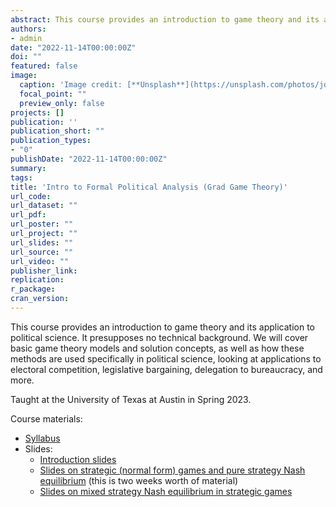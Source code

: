 ```yaml
---
abstract: This course provides an introduction to game theory and its application to political science. It presupposes no technical background. We will cover basic game theory models and solution concepts, as well as how these methods are used specifically in political science, looking at applications to electoral competition, legislative bargaining, delegation to bureaucracy, and more.
authors:
- admin
date: "2022-11-14T00:00:00Z"
doi: ""
featured: false
image:
  caption: 'Image credit: [**Unsplash**](https://unsplash.com/photos/jdD8gXaTZsc)'
  focal_point: ""
  preview_only: false
projects: []
publication: ''
publication_short: ""
publication_types:
- "0"
publishDate: "2022-11-14T00:00:00Z"
summary:
tags:
title: 'Intro to Formal Political Analysis (Grad Game Theory)'
url_code:
url_dataset: ""
url_pdf:
url_poster: ""
url_project: ""
url_slides: ""
url_source: ""
url_video: ""
publisher_link:
replication:
r_package:
cran_version:
---
```


This course provides an introduction to game theory and its application to political science.
It presupposes no technical background.
We will cover basic game theory models and solution concepts, as well as how these methods are used specifically in political science, looking at applications to electoral competition, legislative bargaining, delegation to bureaucracy, and more.

Taught at the University of Texas at Austin in Spring 2023.

Course materials:

- <a href="gametheory-syllabus.pdf" target="_blank">Syllabus</a>
- Slides:
  + <a href="intro-slides.pdf" target="_blank">Introduction slides</a>
  + <a href="strategic-games-pure-strategies-slides.pdf" target="_blank">Slides on strategic (normal form) games and pure strategy Nash equilibrium</a> (this is two weeks worth of material)
  + <a href="strategic-games-mixed-strategies-slides.pdf" target="_blank">Slides on mixed strategy Nash equilibrium in strategic games</a>

